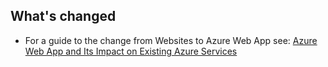 <!-- not suitable for Mooncake -->

## What's changed
* For a guide to the change from Websites to Azure Web App see: [Azure Web App and Its Impact on Existing Azure Services](/documentation/services/web-sites/)
